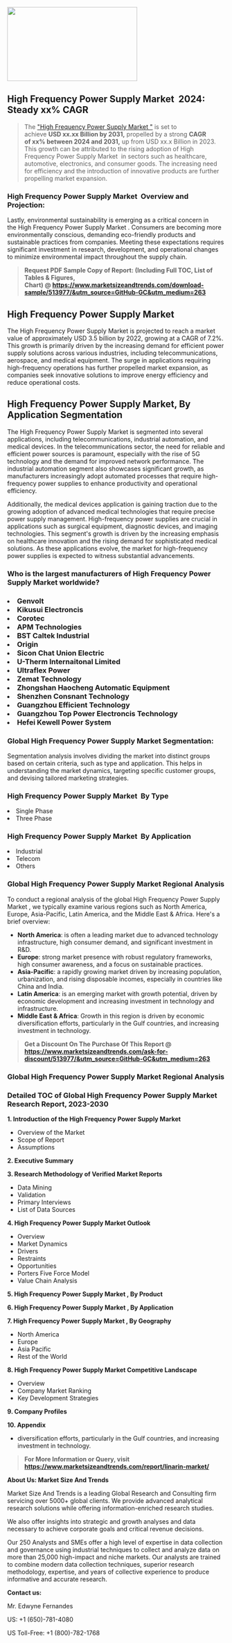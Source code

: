 <p><img class="alignnone size-medium wp-image-20088" src="https://ffe5etoiles.com/wp-content/uploads/2024/12/MST1-300x171.png" alt="" width="300" height="171" /></p><h2 id="ember46" class="ember-view reader-text-block__heading-2">High Frequency Power Supply Market &nbsp;2024: Steady&nbsp;xx% CAGR</h2><blockquote id="ember47" class="ember-view reader-text-block__blockquote">The&nbsp;<a class="app-aware-link " href="https://www.marketsizeandtrends.com/download-sample/513977/&utm_source=GitHub-GC&utm_medium=263" target="_blank" data-test-app-aware-link="">"High Frequency Power Supply Market "</a>&nbsp;is set to achieve&nbsp;<strong>USD&nbsp;xx.xx&nbsp;Billion by 2031,</strong>&nbsp;propelled by a strong&nbsp;<strong>CAGR of&nbsp;xx% between 2024 and 2031,</strong>&nbsp;up from USD xx.x Billion in 2023. This growth can be attributed to the rising adoption of&nbsp;High Frequency Power Supply Market &nbsp;in sectors such as healthcare, automotive, electronics, and consumer goods. The increasing need for efficiency and the introduction of innovative products are further propelling market expansion.</blockquote><h3 id="ember48" class="ember-view reader-text-block__heading-3">High Frequency Power Supply Market &nbsp;Overview and Projection:</h3><p id="ember49" class="ember-view reader-text-block__paragraph">Lastly, environmental sustainability is emerging as a critical concern in the&nbsp;High Frequency Power Supply Market . Consumers are becoming more environmentally conscious, demanding eco-friendly products and sustainable practices from companies. Meeting these expectations requires significant investment in research, development, and operational changes to minimize environmental impact throughout the supply chain.</p><blockquote id="ember50" class="ember-view reader-text-block__blockquote"><strong>Request PDF Sample Copy of Report: (Including Full TOC, List of Tables &amp; Figures, Chart)&nbsp;@&nbsp;<strong><a href="https://www.marketsizeandtrends.com/download-sample/513977/&utm_source=GitHub-GC&utm_medium=263" target="_blank">https://www.marketsizeandtrends.com/download-sample/513977/&utm_source=GitHub-GC&utm_medium=263</a></strong></strong></blockquote><h3 class=""> <h2>High Frequency Power Supply Market</h2><p>The High Frequency Power Supply Market is projected to reach a market value of approximately USD 3.5 billion by 2022, growing at a CAGR of 7.2%. This growth is primarily driven by the increasing demand for efficient power supply solutions across various industries, including telecommunications, aerospace, and medical equipment. The surge in applications requiring high-frequency operations has further propelled market expansion, as companies seek innovative solutions to improve energy efficiency and reduce operational costs.</p><h2>High Frequency Power Supply Market, By Application Segmentation</h2><p>The High Frequency Power Supply Market is segmented into several applications, including telecommunications, industrial automation, and medical devices. In the telecommunications sector, the need for reliable and efficient power sources is paramount, especially with the rise of 5G technology and the demand for improved network performance. The industrial automation segment also showcases significant growth, as manufacturers increasingly adopt automated processes that require high-frequency power supplies to enhance productivity and operational efficiency.</p><p>Additionally, the medical devices application is gaining traction due to the growing adoption of advanced medical technologies that require precise power supply management. High-frequency power supplies are crucial in applications such as surgical equipment, diagnostic devices, and imaging technologies. This segment's growth is driven by the increasing emphasis on healthcare innovation and the rising demand for sophisticated medical solutions. As these applications evolve, the market for high-frequency power supplies is expected to witness substantial advancements.</p></h3><h3 id="" class="">Who is the largest manufacturers of&nbsp;High Frequency Power Supply Market worldwide?</h3><h3 class=""></Li><Li>Genvolt</Li><Li> Kikusui Electroncis</Li><Li> Corotec</Li><Li> APM Technologies</Li><Li> BST Caltek Industrial</Li><Li> Origin</Li><Li> Sicon Chat Union Electric</Li><Li> U-Therm Internaitonal Limited</Li><Li> Ultraflex Power</Li><Li> Zemat Technology</Li><Li> Zhongshan Haocheng Automatic Equipment</Li><Li> Shenzhen Consnant Technology</Li><Li> Guangzhou Efficient Technology</Li><Li> Guangzhou Top Power Electroncis Technology</Li><Li> Hefei Kewell Power System</h3><h3 id="ember53" class="ember-view reader-text-block__heading-3">Global&nbsp;High Frequency Power Supply Market Segmentation:</h3><p id="ember54" class="ember-view reader-text-block__paragraph">Segmentation analysis involves dividing the market into distinct groups based on certain criteria, such as type and application. This helps in understanding the market dynamics, targeting specific customer groups, and devising tailored marketing strategies.</p><h3 id="" class="">High Frequency Power Supply Market &nbsp;By Type</h3><p></Li><Li>Single Phase</Li><Li> Three Phase</p><h3 id="" class="">High Frequency Power Supply Market &nbsp;By Application</h3><p class=""></Li><Li>Industrial</Li><Li> Telecom</Li><Li> Others</p><h3 id="ember62" class="ember-view reader-text-block__heading-3">Global High Frequency Power Supply Market Regional Analysis</h3><p id="ember63" class="ember-view reader-text-block__paragraph">To conduct a regional analysis of the global High Frequency Power Supply Market , we typically examine various regions such as North America, Europe, Asia-Pacific, Latin America, and the Middle East &amp; Africa. Here's a brief overview:</p><ul><li><strong>North America</strong>: is often a leading market due to advanced technology infrastructure, high consumer demand, and significant investment in R&amp;D.</li><li><strong>Europe</strong>: strong market presence with robust regulatory frameworks, high consumer awareness, and a focus on sustainable practices.</li><li><strong>Asia-Pacific</strong>: a rapidly growing market driven by increasing population, urbanization, and rising disposable incomes, especially in countries like China and India.</li><li><strong>Latin America</strong>: is an emerging market with growth potential, driven by economic development and increasing investment in technology and infrastructure.</li><li><strong>Middle East &amp; Africa</strong>: Growth in this region is driven by economic diversification efforts, particularly in the Gulf countries, and increasing investment in technology.</li></ul><blockquote id="ember61" class="ember-view reader-text-block__blockquote"><strong>Get a Discount On The Purchase Of This Report @ <strong><a href="https://html-cleaner.com/" target="">https://www.marketsizeandtrends.com/ask-for-discount/513977/&utm_source=GitHub-GC&utm_medium=263</a></strong></strong></blockquote><h3 id="ember62" class="ember-view reader-text-block__heading-3">Global High Frequency Power Supply Market Regional Analysis</h3><h3 id="" class="">Detailed TOC of Global High Frequency Power Supply Market Research Report, 2023-2030</h3><p id="" class=""><strong>1. Introduction of the High Frequency Power Supply Market </strong></p><ul><li>Overview of the Market</li><li>Scope of Report</li><li>Assumptions</li></ul><p id="" class=""><strong>2. Executive Summary</strong></p><p id="" class=""><strong>3. Research Methodology of Verified Market Reports</strong></p><ul><li>Data Mining</li><li>Validation</li><li>Primary Interviews</li><li>List of Data Sources</li></ul><p id="" class=""><strong>4. High Frequency Power Supply Market Outlook</strong></p><ul><li>Overview</li><li>Market Dynamics</li><li>Drivers</li><li>Restraints</li><li>Opportunities</li><li>Porters Five Force Model</li><li>Value Chain Analysis</li></ul><p id="" class=""><strong>5. High Frequency Power Supply Market , By Product</strong></p><p id="" class=""><strong>6. High Frequency Power Supply Market , By Application</strong></p><p id="" class=""><strong>7. High Frequency Power Supply Market , By Geography</strong></p><ul><li>North America</li><li>Europe</li><li>Asia Pacific</li><li>Rest of the World</li></ul><p id="" class=""><strong>8. High Frequency Power Supply Market Competitive Landscape</strong></p><ul><li>Overview</li><li>Company Market Ranking</li><li>Key Development Strategies</li></ul><p id="" class=""><strong>9. Company Profiles</strong></p><p id="" class=""><strong>10. Appendix</strong></p><ul><li>diversification efforts, particularly in the Gulf countries, and increasing investment in technology.</li></ul><blockquote id="ember65" class="ember-view reader-text-block__blockquote"><strong>For More Information or Query, visit <strong><strong><a href="https://html-cleaner.com/" target="">https://www.marketsizeandtrends.com/report/linarin-market/</a></strong></strong></strong></blockquote><p id="" class=""><strong>About Us: Market Size And Trends</strong></p><p id="" class="">Market Size And Trends is a leading Global Research and Consulting firm servicing over 5000+ global clients. We provide advanced analytical research solutions while offering information-enriched research studies.</p><p id="" class="">We also offer insights into strategic and growth analyses and data necessary to achieve corporate goals and critical revenue decisions.</p><p id="" class="">Our 250 Analysts and SMEs offer a high level of expertise in data collection and governance using industrial techniques to collect and analyze data on more than 25,000 high-impact and niche markets. Our analysts are trained to combine modern data collection techniques, superior research methodology, expertise, and years of collective experience to produce informative and accurate research.</p><p id="" class=""><strong>Contact us:</strong></p><p id="" class="">Mr. Edwyne Fernandes</p><p id="" class="">US: +1 (650)-781-4080</p><p id="" class="">US Toll-Free: +1 (800)-782-1768</p>
